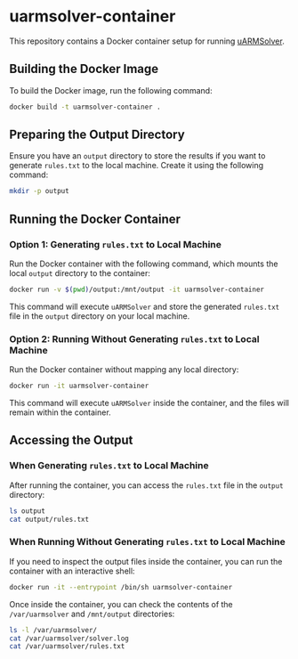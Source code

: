 
# uarmsolver-container

This repository contains a Docker container setup for running [uARMSolver](https://github.com/firefly-cpp/uARMSolver).

## Building the Docker Image

To build the Docker image, run the following command:

```sh
docker build -t uarmsolver-container .
```

## Preparing the Output Directory

Ensure you have an `output` directory to store the results if you want to generate `rules.txt` to the local machine. Create it using the following command:

```sh
mkdir -p output
```

## Running the Docker Container

### Option 1: Generating `rules.txt` to Local Machine

Run the Docker container with the following command, which mounts the local `output` directory to the container:

```sh
docker run -v $(pwd)/output:/mnt/output -it uarmsolver-container
```

This command will execute `uARMSolver` and store the generated `rules.txt` file in the `output` directory on your local machine.

### Option 2: Running Without Generating `rules.txt` to Local Machine

Run the Docker container without mapping any local directory:

```sh
docker run -it uarmsolver-container
```

This command will execute `uARMSolver` inside the container, and the files will remain within the container.

## Accessing the Output

### When Generating `rules.txt` to Local Machine

After running the container, you can access the `rules.txt` file in the `output` directory:

```sh
ls output
cat output/rules.txt
```

### When Running Without Generating `rules.txt` to Local Machine

If you need to inspect the output files inside the container, you can run the container with an interactive shell:

```sh
docker run -it --entrypoint /bin/sh uarmsolver-container
```

Once inside the container, you can check the contents of the `/var/uarmsolver` and `/mnt/output` directories:

```sh
ls -l /var/uarmsolver/
cat /var/uarmsolver/solver.log
cat /var/uarmsolver/rules.txt
```
